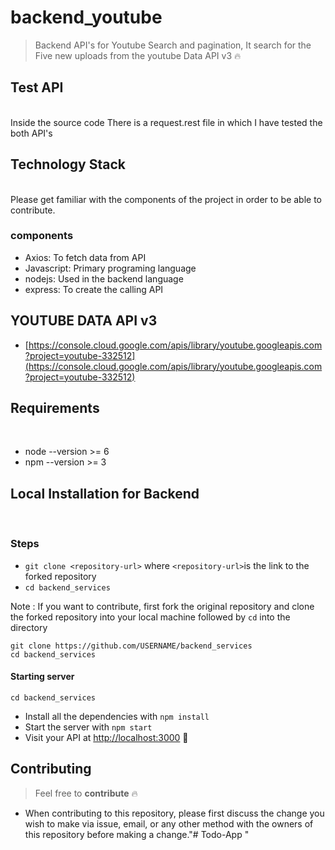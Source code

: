 # backend_youtube

> Backend API's for Youtube Search and pagination, It search for the Five new uploads from the youtube Data API v3 🔥

## Test API
</br>
Inside the source code There is a request.rest file in which I have tested the both API's

## Technology Stack 
</br>
Please get familiar with the components of the project in order to be able to contribute.

### components
- Axios: To fetch data from API
- Javascript: Primary programing language
- nodejs: Used in the backend language
- express: To create the calling API

## YOUTUBE DATA API v3
- [https://console.cloud.google.com/apis/library/youtube.googleapis.com?project=youtube-332512](https://console.cloud.google.com/apis/library/youtube.googleapis.com?project=youtube-332512)

## Requirements
</br>

- node --version >= 6
- npm --version >= 3

## Local Installation for Backend
</br>

### Steps
- `git clone <repository-url>` where `<repository-url>`is the link to the forked repository
- `cd backend_services`

Note : If you want to contribute, first fork the original repository and clone the forked repository into your local machine followed by `cd` into the directory

```
git clone https://github.com/USERNAME/backend_services
cd backend_services

```
#### Starting server

```
cd backend_services
```
- Install all the dependencies with `npm install`
- Start the server with `npm start`
- Visit your API at [http://localhost:3000](http://localhost:3000.) :tada:

## Contributing

> Feel free to **contribute** 🔥
- When contributing to this repository, please first discuss the change you wish to make via issue, email, or any other method with the owners of this repository before making a change."# Todo-App "
